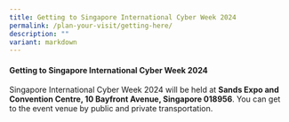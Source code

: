 ```yaml
---
title: Getting to Singapore International Cyber Week 2024
permalink: /plan-your-visit/getting-here/
description: ""
variant: markdown
---
```

#### **Getting to Singapore International Cyber Week 2024**

Singapore International Cyber Week 2024 will be held at **Sands Expo and Convention Centre, 10 Bayfront Avenue, Singapore 018956**. You can get to the event venue by public and private transportation<a href="https://www.marinabaysands.com/company-information/directions-to-marina-bay-sands.html#mice" target="_blank"></a>.